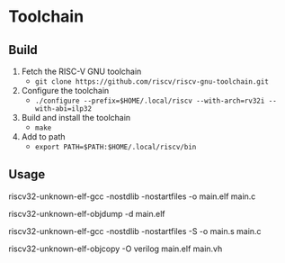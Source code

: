 Toolchain
=========

Build
-----

1. Fetch the RISC-V GNU toolchain
    - `git clone https://github.com/riscv/riscv-gnu-toolchain.git`
2. Configure the toolchain
    - `./configure --prefix=$HOME/.local/riscv --with-arch=rv32i --with-abi=ilp32`
3. Build and install the toolchain
    - `make`
4. Add to path
    - `export PATH=$PATH:$HOME/.local/riscv/bin`

Usage
-----

riscv32-unknown-elf-gcc -nostdlib -nostartfiles -o main.elf main.c

riscv32-unknown-elf-objdump -d main.elf

riscv32-unknown-elf-gcc -nostdlib -nostartfiles -S -o main.s main.c

riscv32-unknown-elf-objcopy -O verilog main.elf main.vh
